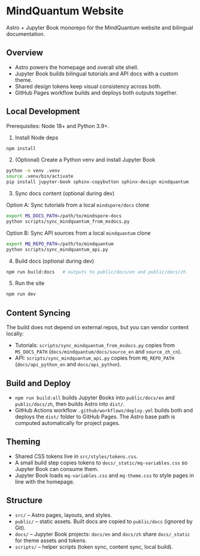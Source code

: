 # MindQuantum Website

Astro + Jupyter Book monorepo for the MindQuantum website and bilingual documentation.

## Overview

- Astro powers the homepage and overall site shell.
- Jupyter Book builds bilingual tutorials and API docs with a custom theme.
- Shared design tokens keep visual consistency across both.
- GitHub Pages workflow builds and deploys both outputs together.

## Local Development

Prerequisites: Node 18+ and Python 3.9+.

1) Install Node deps

```bash
npm install
```

2) (Optional) Create a Python venv and install Jupyter Book

```bash
python -m venv .venv
source .venv/bin/activate
pip install jupyter-book sphinx-copybutton sphinx-design mindquantum
```

3) Sync docs content (optional during dev)

Option A: Sync tutorials from a local `mindspore/docs` clone

```bash
export MS_DOCS_PATH=/path/to/mindspore-docs
python scripts/sync_mindquantum_from_msdocs.py
```

Option B: Sync API sources from a local `mindquantum` clone

```bash
export MQ_REPO_PATH=/path/to/mindquantum
python scripts/sync_mindquantum_api.py
```

4) Build docs (optional during dev)

```bash
npm run build:docs   # outputs to public/docs/en and public/docs/zh
```

5) Run the site

```bash
npm run dev
```

## Content Syncing

The build does not depend on external repos, but you can vendor content locally:

- Tutorials: `scripts/sync_mindquantum_from_msdocs.py` copies from `MS_DOCS_PATH` (`docs/mindquantum/docs/source_en` and `source_zh_cn`).
- API: `scripts/sync_mindquantum_api.py` copies from `MQ_REPO_PATH` (`docs/api_python_en` and `docs/api_python`).

## Build and Deploy

- `npm run build:all` builds Jupyter Books into `public/docs/en` and `public/docs/zh`, then builds Astro into `dist/`.
- GitHub Actions workflow `.github/workflows/deploy.yml` builds both and deploys the `dist/` folder to GitHub Pages. The Astro base path is computed automatically for project pages.

## Theming

- Shared CSS tokens live in `src/styles/tokens.css`.
- A small build step copies tokens to `docs/_static/mq-variables.css` so Jupyter Book can consume them.
- Jupyter Book loads `mq-variables.css` and `mq-theme.css` to style pages in line with the homepage.

## Structure

- `src/` – Astro pages, layouts, and styles.
- `public/` – static assets. Built docs are copied to `public/docs` (ignored by Git).
- `docs/` – Jupyter Book projects: `docs/en` and `docs/zh` share `docs/_static` for theme assets and tokens.
- `scripts/` – helper scripts (token sync, content sync, local build).

